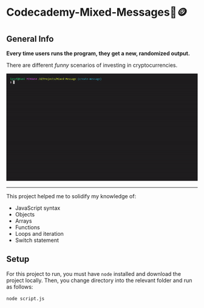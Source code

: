 # Codecademy-Mixed-Messages💬🪙

## General Info
**Every time users runs the program, they get a new, randomized output.** 

There are different *funny* scenarios of investing in cryptocurrencies.

![](https://github.com/danieLLeonte/Codecademy-Mixed-Messages/blob/main/screencast/overview%20gif.gif)
***

This project helped me to solidify my knowledge of:
* JavaScript syntax
* Objects
* Arrays
* Functions
* Loops and iteration
* Switch statement
 
## Setup
For this project to run, you must have `node` installed and download the project locally.
Then, you change directory into the relevant folder and run as follows:

```
node script.js
```
